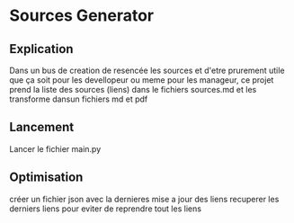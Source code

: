 # Sources Generator

## Explication

Dans un bus de creation de resencée les sources et d'etre prurement utile que ça soit pour les devellopeur ou meme pour les manageur, ce projet prend la liste des sources (liens) dans le fichiers sources.md et les transforme dansun fichiers md et pdf

## Lancement

Lancer le fichier main.py

## Optimisation

créer un fichier json avec la dernieres mise a jour des liens
recuperer les derniers liens pour eviter de reprendre tout les liens